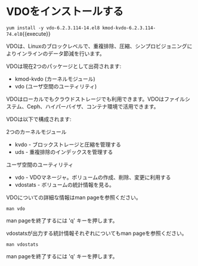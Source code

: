 # VDOをインストールする

`yum install -y vdo-6.2.3.114-14.el8 kmod-kvdo-6.2.3.114-74.el8`{{execute}}

VDOは、Linuxのブロックレベルで、重複排除、圧縮、シンプロビジョニングによりインラインのデータ節減を行います。

VDOは現在2つのパッケージとして出荷されます:
* kmod-kvdo (カーネルモジュール)
* vdo (ユーザ空間のユーティリティ)

VDOはローカルでもクラウドストレージでも利用できます。VDOはファイルシステム、Ceph、ハイパーバイザ、コンテナ環境で活用できます。

VDOは以下で構成されます:

2つのカーネルモジュール
* kvdo     - ブロックストレージと圧縮を管理する
* uds      - 重複排除のインデックスを管理する

ユーザ空間のユーティリティ
* vdo      - VDOマネージャ。ボリュームの作成、削除、変更に利用する
* vdostats - ボリュームの統計情報を見る。

VDOについての詳細な情報はman pageを参照ください。

`man vdo`

man pageを終了するには 'q' キーを押します。

vdostatsが出力する統計情報それぞれについてもman pageを参照ください。

`man vdostats`

man pageを終了するには 'q' キーを押します。



